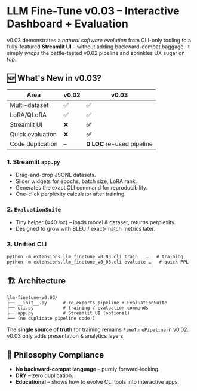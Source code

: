 # LLM Fine-Tune v0.03 – Interactive Dashboard + Evaluation

v0.03 demonstrates a *natural software evolution* from CLI-only tooling to a
fully-featured **Streamlit UI** – without adding backward-compat baggage.
It simply *wraps* the battle-tested v0.02 pipeline and sprinkles UX sugar on
 top.

## 🆕 What's New in v0.03?

| Area             | v0.02 | v0.03 |
|------------------|-------|-------|
| Multi-dataset    | ✅    | ✅    |
| LoRA/QLoRA       | ✅    | ✅    |
| Streamlit UI     | ❌    | **✅** |
| Quick evaluation | ❌    | **✅** |
| Code duplication | –     | **0 LOC** re-used pipeline |

### 1. **Streamlit `app.py`**
* Drag-and-drop JSONL datasets.
* Slider widgets for epochs, batch size, LoRA rank.
* Generates the exact CLI command for reproducibility.
* One-click perplexity calculator after training.

### 2. **`EvaluationSuite`**
* Tiny helper (≈40 loc) – loads model & dataset, returns perplexity.
* Designed to grow with BLEU / exact-match metrics later.

### 3. **Unified CLI**
```
python -m extensions.llm_finetune_v0_03.cli train   …   # training
python -m extensions.llm_finetune_v0_03.cli evaluate …   # quick PPL
```

## 🏗️ Architecture
```
llm-finetune-v0.03/
├── __init__.py      # re-exports pipeline + EvaluationSuite
├── cli.py           # training / evaluation commands
├── app.py           # Streamlit UI (optional)
└── (no duplicate pipeline code!)
```

The **single source of truth** for training remains `FineTunePipeline` in
v0.02.  v0.03 only adds presentation & analytics layers.

## 📜 Philosophy Compliance
* **No backward-compat language** – purely forward-looking.
* **DRY** – zero duplication.
* **Educational** – shows how to evolve CLI tools into interactive apps. 